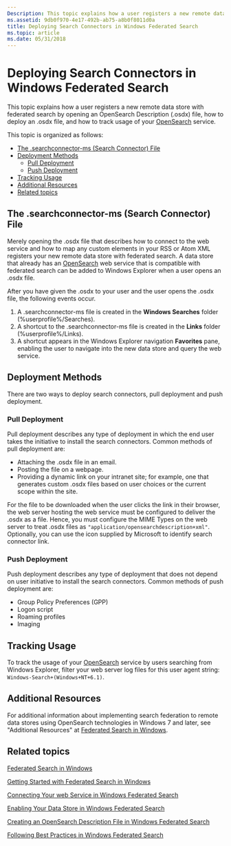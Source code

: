 ```yaml
---
Description: This topic explains how a user registers a new remote data store with federated search by opening an OpenSearch Description (.osdx) file, how to deploy an .osdx file, and how to track usage of your OpenSearch service.
ms.assetid: 9db0f970-4e17-492b-ab75-a8b0f8011d0a
title: Deploying Search Connectors in Windows Federated Search
ms.topic: article
ms.date: 05/31/2018
---
```


# Deploying Search Connectors in Windows Federated Search

This topic explains how a user registers a new remote data store with federated search by opening an OpenSearch Description (.osdx) file, how to deploy an .osdx file, and how to track usage of your [OpenSearch](https://go.microsoft.com/fwlink/p/?linkid=147911) service.

This topic is organized as follows:

-   [The .searchconnector-ms (Search Connector) File](#the-searchconnector-ms-search-connector-file)
-   [Deployment Methods](#deployment-methods)
    -   [Pull Deployment](#pull-deployment)
    -   [Push Deployment](#push-deployment)
-   [Tracking Usage](#tracking-usage)
-   [Additional Resources](#additional-resources)
-   [Related topics](#related-topics)

## The .searchconnector-ms (Search Connector) File

Merely opening the .osdx file that describes how to connect to the web service and how to map any custom elements in your RSS or Atom XML registers your new remote data store with federated search. A data store that already has an [OpenSearch](https://go.microsoft.com/fwlink/p/?linkid=147911) web service that is compatible with federated search can be added to Windows Explorer when a user opens an .osdx file.

After you have given the .osdx to your user and the user opens the .osdx file, the following events occur.

1.  A .searchconnector-ms file is created in the **Windows Searches** folder (%userprofile%/Searches).
2.  A shortcut to the .searchconnector-ms file is created in the **Links** folder (%userprofile%/Links).
3.  A shortcut appears in the Windows Explorer navigation **Favorites** pane, enabling the user to navigate into the new data store and query the web service.

## Deployment Methods

There are two ways to deploy search connectors, pull deployment and push deployment.

### Pull Deployment

Pull deployment describes any type of deployment in which the end user takes the initiative to install the search connectors. Common methods of pull deployment are:

-   Attaching the .osdx file in an email.
-   Posting the file on a webpage.
-   Providing a dynamic link on your intranet site; for example, one that generates custom .osdx files based on user choices or the current scope within the site.

For the file to be downloaded when the user clicks the link in their browser, the web server hosting the web service must be configured to deliver the .osdx as a file. Hence, you must configure the MIME Types on the web server to treat .osdx files as `"application/opensearchdescription+xml"`. Optionally, you can use the icon supplied by Microsoft to identify search connector link.

### Push Deployment

Push deployment describes any type of deployment that does not depend on user initiative to install the search connectors. Common methods of push deployment are:

-   Group Policy Preferences (GPP)
-   Logon script
-   Roaming profiles
-   Imaging

## Tracking Usage

To track the usage of your [OpenSearch](https://go.microsoft.com/fwlink/p/?linkid=147911) service by users searching from Windows Explorer, filter your web server log files for this user agent string: `Windows-Search+(Windows+NT+6.1)`.

## Additional Resources

For additional information about implementing search federation to remote data stores using OpenSearch technologies in Windows 7 and later, see "Additional Resources" at [Federated Search in Windows](https://msdn.microsoft.com/en-us/library/dd742958(VS.85).aspx).

## Related topics

<dl> <dt>

[Federated Search in Windows](-search-federated-search-overview.md)
</dt> <dt>

[Getting Started with Federated Search in Windows](getting-started-with-federated-search-in-windows.md)
</dt> <dt>

[Connecting Your web Service in Windows Federated Search](-search-federated-search-web-service.md)
</dt> <dt>

[Enabling Your Data Store in Windows Federated Search](-search-federated-search-data-store.md)
</dt> <dt>

[Creating an OpenSearch Description File in Windows Federated Search](-search-federated-search-osdx-file.md)
</dt> <dt>

[Following Best Practices in Windows Federated Search](-search-fedsearch-best.md)
</dt> </dl>

 

 



